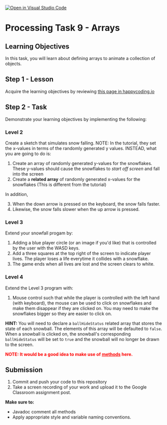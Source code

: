 [![Open in Visual Studio Code](https://classroom.github.com/assets/open-in-vscode-718a45dd9cf7e7f842a935f5ebbe5719a5e09af4491e668f4dbf3b35d5cca122.svg)](https://classroom.github.com/online_ide?assignment_repo_id=15062835&assignment_repo_type=AssignmentRepo)
# Processing Task 9 - Arrays

## Learning Objectives
In this task, you will learn about defining arrays to animate a collection of objects.


## Step 1 - Lesson
Acquire the learning objectives by reviewing [this page in happycoding.io](https://happycoding.io/tutorials/processing/arrays)

## Step 2 - Task
Demonstrate your learning objectives by implementing the following:
  
### Level 2
Create a sketch that simulates snow falling. NOTE: In the tutorial, they set the x-values in terms of the randomly generated y values. INSTEAD, what you are going to do is:
1. Create an array of randomly generated y-values for the snowflakes. These y-values should cause the snowflakes to *start off screen* and fall into the screen
2. Create a **related array** of randomly generated x-values for the snowflakes (This is different from the tutorial)

In addition,

3. When the down arrow is pressed on the keyboard, the snow falls faster.
4. Likewise, the snow falls slower when the up arrow is pressed. 
  
### Level 3
Extend your snowfall progam by:
1. Adding a blue player circle (or an image if you'd like) that is controlled by the user with the WASD keys. 
2. Add a three squares at the top right of the screen to indicate player lives. The player loses a life everytime it collides with a snowflake. 
3. The game ends when all lives are lost and the screen clears to white.
  
### Level 4
Extend the Level 3 program with:
1. Mouse control such that while the player is controlled with the left hand (with keyboard), the mouse can be used to click on snowflakes and make them disappear if they are clicked on. You may need to make the snowflakes bigger so they are easier to click on.

**HINT:** You will need to declare a `ballHideStatus` related array that stores the state of each snowball. The elements of this array will be defaulted to `false`. When a snowball is clicked on, the snowball's corresponding `ballHideStatus` will be set to `true` and the snowball will no longer be drawn to the screen.

<span style="color:red">
<b>NOTE: It would be a good idea to make use of <ins>methods</ins> here.</b>
</span>

## Submission
1. Commit and push your code to this repository
2. Take a screen recording of your work and upload it to the Google Classroom assignment post.

**Make sure to:**
- Javadoc comment all methods
- Apply appropriate style and variable naming conventions.
